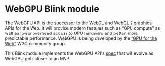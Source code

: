 # WebGPU Blink module

The WebGPU API is the successor to the WebGL and WebGL 2 graphics APIs for the Web.
It will provide modern features such as “GPU compute” as well as lower overhead access to GPU hardware and better, more predictable performance.
WebGPU is being developed by the [“GPU for the Web”](https://www.w3.org/community/gpu/) W3C community group.

This Blink module implements the WebGPU API's [spec](https://gpuweb.github.io/gpuweb/) that will evolve as WebGPU gets closer to an MVP.
